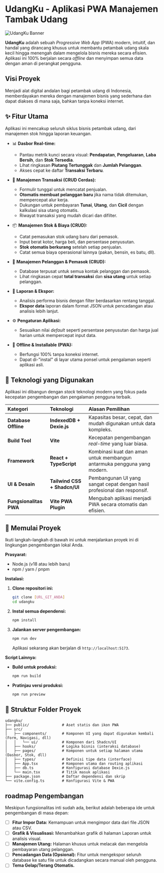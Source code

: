 # UdangKu - Aplikasi PWA Manajemen Tambak Udang

![UdangKu Banner](https://via.placeholder.com/1200x630/1E90FF/FFFFFF?text=Aplikasi+Manajemen+UdangKu)

**UdangKu** adalah sebuah *Progressive Web App* (PWA) modern, intuitif, dan handal yang dirancang khusus untuk membantu petambak udang skala kecil hingga menengah dalam mengelola bisnis mereka secara efisien. Aplikasi ini 100% berjalan secara *offline* dan menyimpan semua data dengan aman di perangkat pengguna.

## Visi Proyek

Menjadi alat digital andalan bagi petambak udang di Indonesia, memberdayakan mereka dengan manajemen bisnis yang sederhana dan dapat diakses di mana saja, bahkan tanpa koneksi internet.

## ✨ Fitur Utama

Aplikasi ini mencakup seluruh siklus bisnis petambak udang, dari manajemen stok hingga laporan keuangan.

* 📊 **Dasbor Real-time:**
    * Pantau metrik kunci secara visual: **Pendapatan**, **Pengeluaran**, **Laba Bersih**, dan **Stok Tersedia**.
    * Lihat ringkasan **Piutang Tertunggak** dan **Jumlah Pelanggan**.
    * Akses cepat ke daftar **Transaksi Terbaru**.

* 🛒 **Manajemen Transaksi (CRUD Cerdas):**
    * Formulir tunggal untuk mencatat penjualan.
    * **Otomatis membuat pelanggan baru** jika nama tidak ditemukan, mempercepat alur kerja.
    * Dukungan untuk pembayaran **Tunai**, **Utang**, dan **Cicil** dengan kalkulasi sisa utang otomatis.
    * Riwayat transaksi yang mudah dicari dan difilter.

* 📦 **Manajemen Stok & Biaya (CRUD):**
    * Catat pemasukan stok udang baru dari pemasok.
    * Input berat kotor, harga beli, dan persentase penyusutan.
    * **Stok otomatis berkurang** setelah setiap penjualan.
    * Catat semua biaya operasional lainnya (pakan, bensin, es batu, dll).

* 👥 **Manajemen Pelanggan & Pemasok (CRUD):**
    * Database terpusat untuk semua kontak pelanggan dan pemasok.
    * Lihat ringkasan cepat **total transaksi** dan **sisa utang** untuk setiap pelanggan.

* 📄 **Laporan & Ekspor:**
    * Analisis performa bisnis dengan filter berdasarkan rentang tanggal.
    * **Ekspor data** laporan dalam format JSON untuk pencadangan atau analisis lebih lanjut.

* ⚙️ **Pengaturan Aplikasi:**
    * Sesuaikan nilai *default* seperti persentase penyusutan dan harga jual harian untuk mempercepat input data.

* 📱 **Offline & Installable (PWA):**
    * Berfungsi 100% tanpa koneksi internet.
    * Dapat di-"instal" di layar utama ponsel untuk pengalaman seperti aplikasi asli.

## 🚀 Teknologi yang Digunakan

Aplikasi ini dibangun dengan *stack* teknologi modern yang fokus pada kecepatan pengembangan dan pengalaman pengguna terbaik.

| Kategori | Teknologi | Alasan Pemilihan |
| :--- | :--- | :--- |
| **Database Offline** | **IndexedDB + Dexie.js** | Kapasitas besar, cepat, dan mudah digunakan untuk data kompleks. |
| **Build Tool** | **Vite** | Kecepatan pengembangan *real-time* yang luar biasa. |
| **Framework** | **React + TypeScript** | Kombinasi kuat dan aman untuk membangun antarmuka pengguna yang modern. |
| **UI & Desain** | **Tailwind CSS + Shadcn/UI** | Pembangunan UI yang sangat cepat dengan hasil profesional dan responsif. |
| **Fungsionalitas PWA** | **Vite PWA Plugin** | Mengubah aplikasi menjadi PWA secara otomatis dan efisien. |

## 🏁 Memulai Proyek

Ikuti langkah-langkah di bawah ini untuk menjalankan proyek ini di lingkungan pengembangan lokal Anda.

**Prasyarat:**
* Node.js (v18 atau lebih baru)
* npm / yarn / pnpm

**Instalasi:**

1.  **Clone repositori ini:**
    ```bash
    git clone [URL_GIT_ANDA]
    cd udangku
    ```

2.  **Instal semua dependensi:**
    ```bash
    npm install
    ```

3.  **Jalankan server pengembangan:**
    ```bash
    npm run dev
    ```
    Aplikasi sekarang akan berjalan di `http://localhost:5173`.

**Script Lainnya:**

* **Build untuk produksi:**
    ```bash
    npm run build
    ```

* **Pratinjau versi produksi:**
    ```bash
    npm run preview
    ```

## 📂 Struktur Folder Proyek

```
udangku/
├── public/               # Aset statis dan ikon PWA
├── src/
│   ├── components/       # Komponen UI yang dapat digunakan kembali (Form, Navigasi, dll)
│   │   └── ui/           # Komponen dari Shadcn/UI
│   ├── hooks/            # Logika bisnis (interaksi database)
│   ├── pages/            # Komponen untuk setiap halaman utama (Dasbor, Stok, dll)
│   ├── types/            # Definisi tipe data (interface)
│   ├── App.tsx           # Komponen utama dan routing aplikasi
│   ├── db.ts             # Konfigurasi database Dexie.js
│   └── main.tsx          # Titik masuk aplikasi
├── package.json          # Daftar dependensi dan skrip
└── vite.config.ts        # Konfigurasi Vite & PWA
```

##  roadmap Pengembangan

Meskipun fungsionalitas inti sudah ada, berikut adalah beberapa ide untuk pengembangan di masa depan:
* [ ] **Fitur Impor Data:** Kemampuan untuk mengimpor data dari file JSON atau CSV.
* [ ] **Grafik & Visualisasi:** Menambahkan grafik di halaman Laporan untuk analisis visual.
* [ ] **Manajemen Utang:** Halaman khusus untuk melacak dan mengelola pembayaran utang pelanggan.
* [ ] **Pencadangan Data (Opsional):** Fitur untuk mengekspor seluruh database ke satu file untuk dicadangkan secara manual oleh pengguna.
* [ ] **Tema Gelap/Terang Otomatis.**
